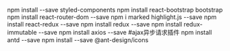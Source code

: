 npm install --save styled-components
npm install react-bootstrap bootstrap
npm install react-router-dom --save
npm i marked highlight.js --save
npm install react-redux --save
npm install  redux --save
npm install redux-immutable --save
npm install axios --save #ajax异步请求插件
npm install antd --save
npm install --save @ant-design/icons